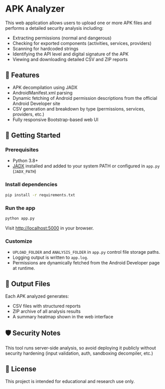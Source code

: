 # APK Analyzer

This web application allows users to upload one or more APK files and performs a detailed security analysis including:

- Extracting permissions (normal and dangerous)
- Checking for exported components (activities, services, providers)
- Scanning for hardcoded strings
- Identifying the API level and digital signature of the APK
- Viewing and downloading detailed CSV and ZIP reports

## 🔧 Features
- APK decompilation using JADX
- AndroidManifest.xml parsing
- Dynamic fetching of Android permission descriptions from the official Android Developer site
- CSV generation and breakdown by type (permissions, services, providers, etc.)
- Fully responsive Bootstrap-based web UI

## 🚀 Getting Started

### Prerequisites

- Python 3.8+
- [JADX](https://github.com/skylot/jadx) installed and added to your system PATH or configured in `app.py` (`JADX_PATH`)

### Install dependencies

```bash
pip install -r requirements.txt
```

### Run the app

```bash
python app.py
```

Visit [http://localhost:5000](http://localhost:5000) in your browser.

### Customize

- `UPLOAD_FOLDER` and `ANALYSIS_FOLDER` in `app.py` control file storage paths.
- Logging output is written to `app.log`.
- Permissions are dynamically fetched from the Android Developer page at runtime.

## 📁 Output Files

Each APK analyzed generates:
- CSV files with structured reports
- ZIP archive of all analysis results
- A summary heatmap shown in the web interface

## 🛡️ Security Notes

This tool runs server-side analysis, so avoid deploying it publicly without security hardening (input validation, auth, sandboxing decompiler, etc.)

## 📜 License

This project is intended for educational and research use only.
